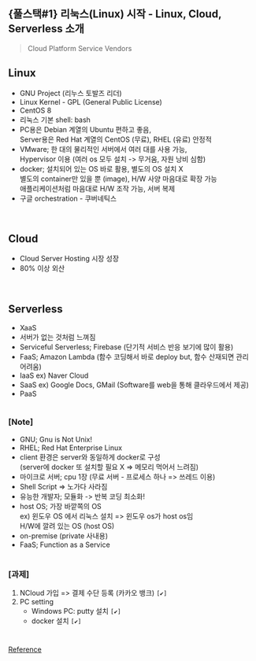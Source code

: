 ## {풀스택#1} 리눅스(Linux) 시작 - Linux, Cloud, Serverless 소개

> Cloud Platform Service Vendors

## **Linux**

- GNU Project (리누스 토발즈 리더)
- Linux Kernel - GPL (General Public License)
- CentOS 8
- 리눅스 기본 shell: bash
- PC용은 Debian 계열의 Ubuntu 편하고 좋음, <br/>
  Server용은 Red Hat 계열의 CentOS (무료), RHEL (유료) 안정적
- VMware; 한 대의 물리적인 서버에서 여러 대를 사용 가능, <br/>
  Hypervisor 이용 (여러 os 모두 설치 -> 무거움, 자원 낭비 심함) <br/>
- docker; 설치되어 있는 OS 바로 활용, 별도의 OS 설치 X <br/>
  별도의 container만 있을 뿐 (image), H/W 사양 마음대로 확장 가능 <br/>
  애플리케이션처럼 마음대로 H/W 조작 가능, 서버 복제
- 구글 orchestration - 쿠버네틱스

<br/>

## **Cloud**

- Cloud Server Hosting 시장 성장
- 80% 이상 외산

<br/>

## **Serverless**

- XaaS
- 서버가 없는 것처럼 느껴짐
- Serviceful Serverless; Firebase (단기적 서비스 반응 보기에 많이 활용)
- FaaS; Amazon Lambda (함수 코딩해서 바로 deploy but, 함수 산재되면 관리 어려움)
- IaaS ex) Naver Cloud
- SaaS ex) Google Docs, GMail (Software를 web을 통해 클라우드에서 제공)
- PaaS

#

### [Note]

- GNU; Gnu is Not Unix!
- RHEL; Red Hat Enterprise Linux
- client 환경은 server와 동일하게 docker로 구성 <br/>
  (server에 docker 또 설치할 필요 X => 메모리 먹어서 느려짐)
- 마이크로 서버; cpu 1장 (무료 서버 - 프로세스 하나 => 쓰레드 이용)
- Shell Script => 노가다 사라짐
- 유능한 개발자; 모듈화 -> 반복 코딩 최소화!
- host OS; 가장 바깥쪽의 OS <br/>
  ex) 윈도우 OS 에서 리눅스 설치 => 윈도우 os가 host os임 <br/>
  H/W에 깔려 있는 OS (host OS)
- on-premise (private 사내용)
- FaaS; Function as a Service

#

### [과제]

1. NCloud 가입 => 결제 수단 등록 (카카오 뱅크) `[✔]`
2. PC setting
   - Windows PC: putty 설치 `[✔]`
   - docker 설치 `[✔]`

#

[Reference](https://www.youtube.com/watch?v=B0ExqP8dVjk&t=307s)
